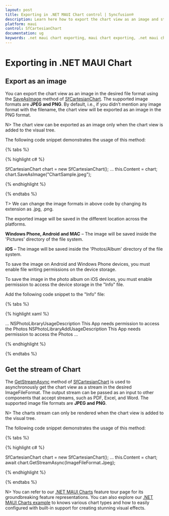 ```yaml
---
layout: post
title: Exporting in .NET MAUI Chart control | Syncfusion®
description: Learn here how to export the chart view as an image and stream in the Syncfusion® .NET MAUI Chart (SfCartesianChart) control.
platform: maui
control: SfCartesianChart
documentation: ug
keywords: .net maui chart exporting, maui chart exporting, .net maui chart exporting options, syncfusion maui chart exporting, .net maui chart exporting visualization, .net maui cartesian chart export support.
---
```


# Exporting in .NET MAUI Chart

## Export as an image

You can export the chart view as an image in the desired file format using the [SaveAsImage](https://help.syncfusion.com/cr/maui/Syncfusion.Maui.Charts.ChartBase.html#Syncfusion_Maui_Charts_ChartBase_SaveAsImage_System_String_) method of [SfCartesianChart](https://help.syncfusion.com/cr/maui/Syncfusion.Maui.Charts.SfCartesianChart.html). The supported image formats are **JPEG and PNG**. By default, i.e., if you didn’t mention any image format with the filename, the chart view will be exported as an image in the PNG format.

N> The chart view can be exported as an image only when the chart view is added to the visual tree.

The following code snippet demonstrates the usage of this method:

{% tabs %}

{% highlight c# %}

SfCartesianChart chart = new SfCartesianChart();
...
this.Content = chart;
chart.SaveAsImage("ChartSample.jpeg");

{% endhighlight %}

{% endtabs %}

T> We can change the image formats in above code by changing its extension as .jpg, .png.

The exported image will be saved in the different location across the platforms.

**Windows Phone, Android and MAC** – The image will be saved inside the 'Pictures' directory of the file system.

**iOS** – The image will be saved inside the 'Photos/Album' directory of the file system.

To save the image on Android and Windows Phone devices, you must enable file writing permissions on the device storage.

To save the image in the photo album on iOS devices, you must enable permission to access the device storage in the "Info" file. 

Add the following code snippet to the "Info" file:

{% tabs %}

{% highlight xaml %}

<dict>
    ...    
    <key>NSPhotoLibraryUsageDescription</key>    
    <string>This App needs permission to access the Photos</string>    
    <key>NSPhotoLibraryAddUsageDescription</key>    
    <string>This App needs permission to access the Photos</string> 
    ...
</dict>

{% endhighlight %}

{% endtabs %}

## Get the stream of Chart

The [GetStreamAsync](https://help.syncfusion.com/cr/maui/Syncfusion.Maui.Charts.ChartBase.html#Syncfusion_Maui_Charts_ChartBase_GetStreamAsync_Syncfusion_Maui_Core_ImageFileFormat_) method of [SfCartesianChart](https://help.syncfusion.com/cr/maui/Syncfusion.Maui.Charts.SfCartesianChart.html) is used to asynchronously get the chart view as a stream in the desired ImageFileFormat. The output stream can be passed as an input to other components that accept streams, such as PDF, Excel, and Word. The supported image file formats are **JPEG and PNG**.

N> The charts stream can only be rendered when the chart view is added to the visual tree.

The following code snippet demonstrates the usage of this method:

{% tabs %}

{% highlight c# %}

SfCartesianChart chart = new SfCartesianChart();
...
this.Content = chart;
await chart.GetStreamAsync(ImageFileFormat.Jpeg);

{% endhighlight %}

{% endtabs %}

N> You can refer to our [.NET MAUI Charts](https://www.syncfusion.com/maui-controls) feature tour page for its groundbreaking feature representations. You can also explore our [.NET MAUI Charts example](https://github.com/syncfusion/maui-demos) to knows various chart types and how to easily configured with built-in support for creating stunning visual effects.



